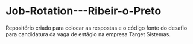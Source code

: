 # Job-Rotation---Ribeir-o-Preto
Repositório criado para colocar as respostas e o código fonte do desafio para candidatura da vaga de estágio na empresa Target Sistemas.
